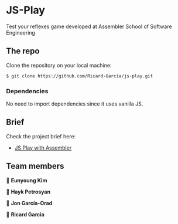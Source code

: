 # JS-Play

Test your reflexes game developed at Assembler School of Software Engineering

## The repo

Clone the repository on your local machine:

```bash
$ git clone https://github.com/Ricard-Garcia/js-play.git
```

### Dependencies

No need to import dependencies since it uses vanilla JS.

## Brief

Check the project brief here:

- [JS Play with Assembler](<[https://link](https://docs.google.com/document/d/1Lej0MwOvlJJiD8fPIU3zu4LVSbi5kwQbnZMLNHTdII4/edit?ts=605dda99)>)

## Team members <!-- omit in toc -->

👤 **Eunyoung Kim**

👤 **Hayk Petrosyan**

👤 **Jon García-Orad**

👤 **Ricard Garcia**

